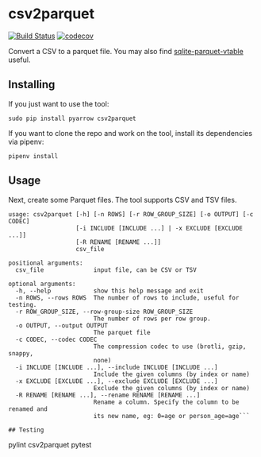 # csv2parquet

[![Build Status](https://travis-ci.org/cldellow/csv2parquet.svg?branch=master)](https://travis-ci.org/cldellow/csv2parquet)
[![codecov](https://codecov.io/gh/cldellow/csv2parquet/branch/master/graph/badge.svg)](https://codecov.io/gh/cldellow/csv2parquet)

Convert a CSV to a parquet file. You may also find [sqlite-parquet-vtable](https://github.com/cldellow/sqlite-parquet-vtable) useful.

## Installing

If you just want to use the tool:

```
sudo pip install pyarrow csv2parquet
```

If you want to clone the repo and work on the tool, install its dependencies via pipenv:

```
pipenv install
```

## Usage

Next, create some Parquet files. The tool supports CSV and TSV files.

```
usage: csv2parquet [-h] [-n ROWS] [-r ROW_GROUP_SIZE] [-o OUTPUT] [-c CODEC]
                   [-i INCLUDE [INCLUDE ...] | -x EXCLUDE [EXCLUDE ...]]
                   [-R RENAME [RENAME ...]]
                   csv_file

positional arguments:
  csv_file              input file, can be CSV or TSV

optional arguments:
  -h, --help            show this help message and exit
  -n ROWS, --rows ROWS  The number of rows to include, useful for testing.
  -r ROW_GROUP_SIZE, --row-group-size ROW_GROUP_SIZE
                        The number of rows per row group.
  -o OUTPUT, --output OUTPUT
                        The parquet file
  -c CODEC, --codec CODEC
                        The compression codec to use (brotli, gzip, snappy,
                        none)
  -i INCLUDE [INCLUDE ...], --include INCLUDE [INCLUDE ...]
                        Include the given columns (by index or name)
  -x EXCLUDE [EXCLUDE ...], --exclude EXCLUDE [EXCLUDE ...]
                        Exclude the given columns (by index or name)
  -R RENAME [RENAME ...], --rename RENAME [RENAME ...]
                        Rename a column. Specify the column to be renamed and
                        its new name, eg: 0=age or person_age=age```

## Testing

```
pylint csv2parquet
pytest
```
